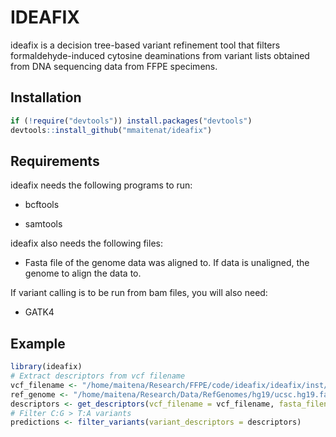 # IDEAFIX

ideafix is a decision tree-based variant refinement tool that filters
formaldehyde-induced cytosine deaminations from variant lists obtained
from DNA sequencing data from FFPE specimens.

## Installation

``` r
if (!require("devtools")) install.packages("devtools")
devtools::install_github("mmaitenat/ideafix")
```

## Requirements

ideafix needs the following programs to run:

  - bcftools

  - samtools

ideafix also needs the following files:

  - Fasta file of the genome data was aligned to. If data is unaligned,
    the genome to align the data to.

If variant calling is to be run from bam files, you will also need:

  - GATK4

## Example

``` r
library(ideafix)
# Extract descriptors from vcf filename
vcf_filename <- "/home/maitena/Research/FFPE/code/ideafix/ideafix/inst/extdata/SRR1523260_filtermarks_annotated.vcf"
ref_genome <- "/home/maitena/Research/Data/RefGenomes/hg19/ucsc.hg19.fasta"
descriptors <- get_descriptors(vcf_filename = vcf_filename, fasta_filename = ref_genome)
# Filter C:G > T:A variants
predictions <- filter_variants(variant_descriptors = descriptors)
```
